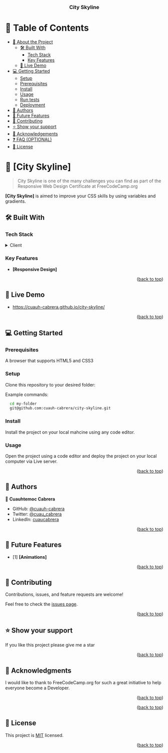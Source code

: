 <a name="readme-top"></a>


<div align="center">

  <br/>

  <h3><b>City Skyline</b></h3>

</div>



# 📗 Table of Contents

- [📖 About the Project](#about-project)
  - [🛠 Built With](#built-with)
    - [Tech Stack](#tech-stack)
    - [Key Features](#key-features)
  - [🚀 Live Demo](#live-demo)
- [💻 Getting Started](#getting-started)
  - [Setup](#setup)
  - [Prerequisites](#prerequisites)
  - [Install](#install)
  - [Usage](#usage)
  - [Run tests](#run-tests)
  - [Deployment](#triangular_flag_on_post-deployment)
- [👥 Authors](#authors)
- [🔭 Future Features](#future-features)
- [🤝 Contributing](#contributing)
- [⭐️ Show your support](#support)
- [🙏 Acknowledgements](#acknowledgements)
- [❓ FAQ (OPTIONAL)](#faq)
- [📝 License](#license)



# 📖 [City Skyline] <a name="about-project"></a>

> City Skyline is one of the many challenges you can find as part of the Responsive Web Design Certificate at FreeCodeCamp.org

**[City Skyline]** is aimed to improve your CSS skills by using variables and gradients.

## 🛠 Built With <a name="built-with"></a>

### Tech Stack <a name="tech-stack"></a>

<details>
  <summary>Client</summary>
  <ul>
    <li><a href="https://html.spec.whatwg.org/">HTML</a></li>
    <li><a href="https://www.w3.org/Style/CSS/">CSS</a></li>
    <li><a href="https://www.freecodecamp.org/">FreeCodeCamp Learning Platform</a></li>
  </ul>
</details>



### Key Features <a name="key-features"></a>

- **[Responsive Design]**

<p align="right">(<a href="#readme-top">back to top</a>)</p>


## 🚀 Live Demo <a name="live-demo"></a>

- https://cuauh-cabrera.github.io/city-skyline/

<p align="right">(<a href="#readme-top">back to top</a>)</p>


## 💻 Getting Started <a name="getting-started"></a>

### Prerequisites

A browser that supports HTML5 and CSS3

### Setup

Clone this repository to your desired folder:

Example commands:

```sh
  cd my-folder
  git@github.com:cuauh-cabrera/city-skyline.git
```

### Install

Install the project on your local mahcine using any code editor.

### Usage

Open the project using a code editor and deploy the project on your local computer via Live server.

<p align="right">(<a href="#readme-top">back to top</a>)</p>


## 👥 Authors <a name="authors"></a>


👤 **Cuauhtemoc Cabrera**

- GitHub: [@cuauh-cabrera](https://github.com/cuauh-cabrera)
- Twitter: [@cuau_cabrera](https://twitter.com/cuau_cabrera)
- LinkedIn: [cuaucabrera](https://linkedin.com/in/cuaucabrera)

<p align="right">(<a href="#readme-top">back to top</a>)</p>


## 🔭 Future Features <a name="future-features"></a>


- [1] **[Animations]**



<p align="right">(<a href="#readme-top">back to top</a>)</p>


## 🤝 Contributing <a name="contributing"></a>

Contributions, issues, and feature requests are welcome!

Feel free to check the [issues page](../../issues/).

<p align="right">(<a href="#readme-top">back to top</a>)</p>


## ⭐️ Show your support <a name="support"></a>

If you like this project please give me a star

<p align="right">(<a href="#readme-top">back to top</a>)</p>


## 🙏 Acknowledgments <a name="acknowledgements"></a>

I would like to thank to FreeCodeCamp.org for such a great initiative to help everyone become a Developer.

<p align="right">(<a href="#readme-top">back to top</a>)</p>

<p align="right">(<a href="#readme-top">back to top</a>)</p>



## 📝 License <a name="license"></a>

This project is [MIT](./LICENSE) licensed.

<p align="right">(<a href="#readme-top">back to top</a>)</p>
